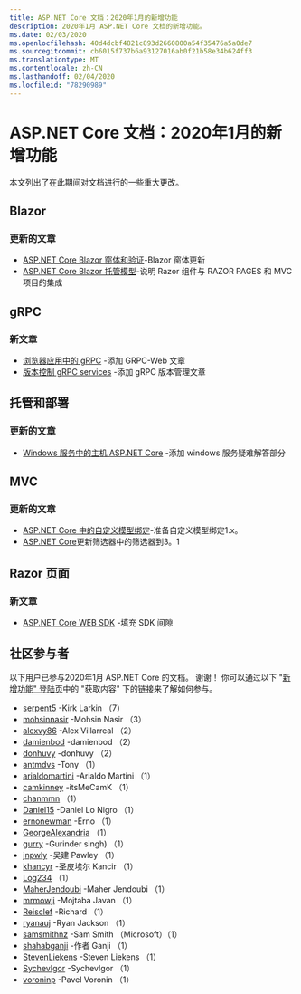 ```yaml
---
title: ASP.NET Core 文档：2020年1月的新增功能
description: 2020年1月 ASP.NET Core 文档的新增功能。
ms.date: 02/03/2020
ms.openlocfilehash: 40d4dcbf4821c893d2660800a54f35476a5a0de7
ms.sourcegitcommit: cb6015f737b6a93127016ab0f21b58e34b624ff3
ms.translationtype: MT
ms.contentlocale: zh-CN
ms.lasthandoff: 02/04/2020
ms.locfileid: "78290989"
---
```

# <a name="aspnet-core-docs-whats-new-for-january-2020"></a>ASP.NET Core 文档：2020年1月的新增功能

本文列出了在此期间对文档进行的一些重大更改。

## <a name="blazor"></a>Blazor

### <a name="updated-articles"></a>更新的文章

- [ASP.NET Core Blazor 窗体和验证](../blazor/forms-validation.md)-Blazor 窗体更新
- [ASP.NET Core Blazor 托管模型](../blazor/hosting-models.md)-说明 Razor 组件与 RAZOR PAGES 和 MVC 项目的集成

## <a name="grpc"></a>gRPC

### <a name="new-articles"></a>新文章

- [浏览器应用中的 gRPC](../grpc/browser.md) -添加 GRPC-Web 文章
- [版本控制 gRPC services](../grpc/versioning.md) -添加 gRPC 版本管理文章

## <a name="hosting-and-deployment"></a>托管和部署

### <a name="updated-articles"></a>更新的文章

- [Windows 服务中的主机 ASP.NET Core](../host-and-deploy/windows-service.md) -添加 windows 服务疑难解答部分

## <a name="mvc"></a>MVC

### <a name="updated-articles"></a>更新的文章

- [ASP.NET Core 中的自定义模型绑定](../mvc/advanced/custom-model-binding.md)-准备自定义模型绑定1.x。
- [ASP.NET Core](../mvc/controllers/filters.md)更新筛选器中的筛选器到3。1

## <a name="razor-pages"></a>Razor 页面

### <a name="new-articles"></a>新文章

- [ASP.NET Core WEB SDK](../razor-pages/web-sdk.md) -填充 SDK 间隙

## <a name="community-contributors"></a>社区参与者

以下用户已参与2020年1月 ASP.NET Core 的文档。 谢谢！ 你可以通过以下 "[新增功能" 登陆页](index.yml)中的 "获取内容" 下的链接来了解如何参与。

- [serpent5](https://github.com/serpent5) -Kirk Larkin （7）
- [mohsinnasir](https://github.com/mohsinnasir) -Mohsin Nasir （3）
- [alexvy86](https://github.com/alexvy86) -Alex Villarreal （2）
- [damienbod](https://github.com/damienbod) -damienbod （2）
- [donhuvy](https://github.com/donhuvy) -donhuvy （2）
- [antmdvs](https://github.com/antmdvs) -Tony （1）
- [arialdomartini](https://github.com/arialdomartini) -Arialdo Martini （1）
- [camkinney](https://github.com/camkinney) -itsMeCamK （1）
- [chanmmn](https://github.com/chanmmn) （1）
- [Daniel15](https://github.com/Daniel15) -Daniel Lo Nigro （1）
- [ernonewman](https://github.com/ernonewman) -Erno （1）
- [GeorgeAlexandria](https://github.com/GeorgeAlexandria) （1）
- [gurry](https://github.com/gurry) -Gurinder singh) （1）
- [jnpwly](https://github.com/jnpwly) -吴建 Pawley （1）
- [khancyr](https://github.com/khancyr) -圣皮埃尔 Kancir （1）
- [Log234](https://github.com/Log234) （1）
- [MaherJendoubi](https://github.com/MaherJendoubi) -Maher Jendoubi （1）
- [mrmowji](https://github.com/mrmowji) -Mojtaba Javan （1）
- [Reisclef](https://github.com/Reisclef) -Richard （1）
- [ryanauj](https://github.com/ryanauj) -Ryan Jackson （1）
- [samsmithnz](https://github.com/samsmithnz) -Sam Smith （Microsoft）（1）
- [shahabganji](https://github.com/shahabganji) -作者 Ganji （1）
- [StevenLiekens](https://github.com/StevenLiekens) -Steven Liekens （1）
- [SychevIgor](https://github.com/SychevIgor) -SychevIgor （1）
- [voroninp](https://github.com/voroninp) -Pavel Voronin （1）
